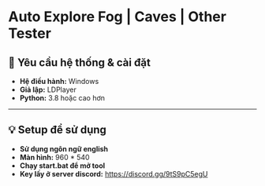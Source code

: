 # Auto Explore Fog | Caves | Other Tester
## 🔧 Yêu cầu hệ thống & cài đặt

- **Hệ điều hành:** Windows 
- **Giả lập:** LDPlayer
- **Python:** 3.8 hoặc cao hơn

---

## 💡 Setup để sử dụng

- **Sử dụng ngôn ngữ english**
- **Màn hình:** 960 * 540
- **Chạy start.bat để mở tool**
- **Key lấy ở server discord:** https://discord.gg/9tS9pC5egU


